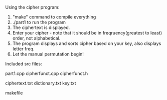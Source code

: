  Using the cipher program:

1) "make" command to compile everything
2) ./part1 to run the program
3) The ciphertext is displayed.
4) Enter your cipher - note that it should be in freqruency(greatest to least) order, not alphabetical.
5) The program displays and sorts cipher based on your key, also displays letter freq. 
6) Let the manual permutation begin!




Included src files:

part1.cpp
cipherfunct.cpp
cipherfunct.h

ciphertext.txt
dictionary.txt
key.txt

makefile
